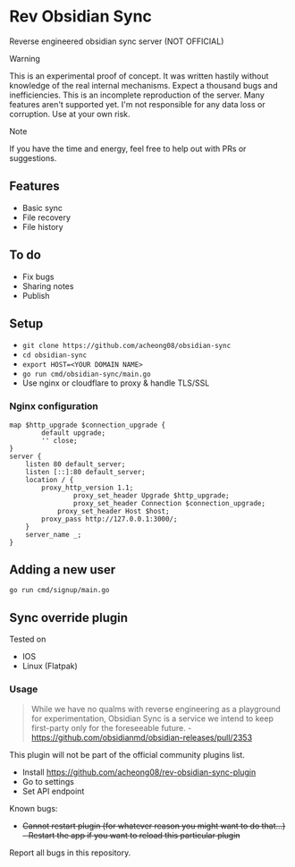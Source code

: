 # Rev Obsidian Sync

Reverse engineered obsidian sync server (NOT OFFICIAL)

> [!WARNING]
> This is an experimental proof of concept. It was written hastily without knowledge of the real internal mechanisms. Expect a thousand bugs and inefficiencies. This is an incomplete reproduction of the server. Many features aren't supported yet. I'm not responsible for any data loss or corruption. Use at your own risk.

> [!NOTE]
> If you have the time and energy, feel free to help out with PRs or suggestions.

## Features
- Basic sync
- File recovery
- File history

## To do
- Fix bugs
- Sharing notes
- Publish

## Setup

- `git clone https://github.com/acheong08/obsidian-sync`
- `cd obsidian-sync`
- `export HOST=<YOUR DOMAIN NAME>`
- `go run cmd/obsidian-sync/main.go`
- Use nginx or cloudflare to proxy & handle TLS/SSL

### Nginx configuration
```nginx
map $http_upgrade $connection_upgrade {
        default upgrade;
        '' close;
}
server {
	listen 80 default_server;
	listen [::]:80 default_server;
	location / {
		proxy_http_version 1.1;
            	proxy_set_header Upgrade $http_upgrade;
            	proxy_set_header Connection $connection_upgrade;
           	proxy_set_header Host $host;
		proxy_pass http://127.0.0.1:3000/;
	}
	server_name _;
}
```

## Adding a new user

`go run cmd/signup/main.go`

## Sync override plugin

Tested on
- IOS
- Linux (Flatpak)

### Usage

> While we have no qualms with reverse engineering as a playground for experimentation, Obsidian Sync is a service we intend to keep first-party only for the foreseeable future. - https://github.com/obsidianmd/obsidian-releases/pull/2353

This plugin will not be part of the official community plugins list.

- Install https://github.com/acheong08/rev-obsidian-sync-plugin
- Go to settings
- Set API endpoint

Known bugs:
- ~~Cannot restart plugin (for whatever reason you might want to do that...) - Restart the app if you want to reload this particular plugin~~

Report all bugs in this repository.
